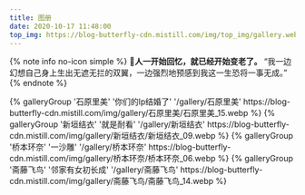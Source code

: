 ```yaml
---
title: 图册
date: 2020-10-17 11:48:00
top_img: https://blog-butterfly-cdn.mistill.com/img/top_img/gallery.webp
---
```

{% note info no-icon simple %}
💎**人一开始回忆，就已经开始变老了。**
“我一边幻想自己身上生出无遮无拦的双翼，一边强烈地预感到我这一生恐将一事无成。”
{% endnote %}

<div class="gallery-group-main">
{% galleryGroup '石原里美' '你们的lp结婚了' '/gallery/石原里美' https://blog-butterfly-cdn.mistill.com/img/gallery/石原里美/石原里美_15.webp %}
{% galleryGroup '新垣结衣' '就是耐看' '/gallery/新垣结衣' https://blog-butterfly-cdn.mistill.com/img/gallery/新垣结衣/新垣结衣_09.webp %}
{% galleryGroup '桥本环奈' '一沙雕' '/gallery/桥本环奈' https://blog-butterfly-cdn.mistill.com/img/gallery/桥本环奈/桥本环奈_06.webp %}
{% galleryGroup '斋藤飞鸟' '邻家有女初长成' '/gallery/斋藤飞鸟' https://blog-butterfly-cdn.mistill.com/img/gallery/斋藤飞鸟/斋藤飞鸟_14.webp %}
</div>